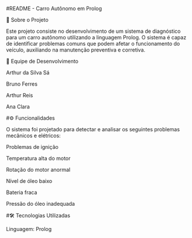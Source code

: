 #README - Carro Autônomo em Prolog

📌 Sobre o Projeto

Este projeto consiste no desenvolvimento de um sistema de diagnóstico para um carro autônomo utilizando a linguagem Prolog. O sistema é capaz de identificar problemas comuns que podem afetar o funcionamento do veículo, auxiliando na manutenção preventiva e corretiva.

👥 Equipe de Desenvolvimento

Arthur da Silva Sá

Bruno Ferres

Arthur Reis

Ana Clara

#⚙️ Funcionalidades

O sistema foi projetado para detectar e analisar os seguintes problemas mecânicos e elétricos:

Problemas de ignição

Temperatura alta do motor

Rotação do motor anormal

Nível de óleo baixo

Bateria fraca

Pressão do óleo inadequada

#🛠 Tecnologias Utilizadas

Linguagem: Prolog
